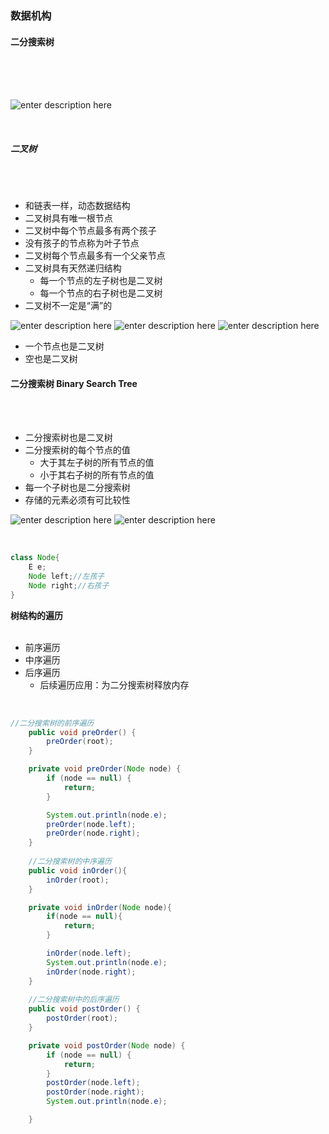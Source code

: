 ### 数据机构
#### 二分搜索树

<br>
<br>
<br>

![enter description here](https://www.github.com/xufeifan1992/note/raw/master/images/2019421/1555839483280.png)

<br>

##### 二叉树
<br>
<br>

* 和链表一样，动态数据结构
* 二叉树具有唯一根节点
* 二叉树中每个节点最多有两个孩子
* 没有孩子的节点称为叶子节点
* 二叉树每个节点最多有一个父亲节点
* 二叉树具有天然递归结构
	* 每一个节点的左子树也是二叉树
	* 每一个节点的右子树也是二叉树
* 二叉树不一定是“满”的

![enter description here](https://www.github.com/xufeifan1992/note/raw/master/images/2019421/1555841888607.png)
![enter description here](https://www.github.com/xufeifan1992/note/raw/master/images/2019421/1555841899327.png)
![enter description here](https://www.github.com/xufeifan1992/note/raw/master/images/2019421/1555841934032.png)

* 一个节点也是二叉树
* 空也是二叉树

#### 二分搜索树 Binary Search Tree

<br>
<br>

* 二分搜索树也是二叉树
* 二分搜索树的每个节点的值
	* 大于其左子树的所有节点的值
	* 小于其右子树的所有节点的值
* 每一个子树也是二分搜索树
* 存储的元素必须有可比较性

![enter description here](https://www.github.com/xufeifan1992/note/raw/master/images/2019421/1555842317233.png)
![enter description here](https://www.github.com/xufeifan1992/note/raw/master/images/2019421/1555842364473.png)



<br>

```java
class Node{
	E e;
	Node left;//左孩子
	Node right;//右孩子
}
```

**树结构的遍历**
<br>
<br>

* 前序遍历
* 中序遍历
* 后序遍历
	* 后续遍历应用：为二分搜索树释放内存

<br>

```java
//二分搜索树的前序遍历
    public void preOrder() {
        preOrder(root);
    }

    private void preOrder(Node node) {
        if (node == null) {
            return;
        }

        System.out.println(node.e);
        preOrder(node.left);
        preOrder(node.right);
    }
	
	//二分搜索树的中序遍历
    public void inOrder(){
        inOrder(root);
    }

    private void inOrder(Node node){
        if(node == null){
            return;
        }

        inOrder(node.left);
        System.out.println(node.e);
        inOrder(node.right);
    }
	
	//二分搜索树中的后序遍历
    public void postOrder() {
        postOrder(root);
    }

    private void postOrder(Node node) {
        if (node == null) {
            return;
        }
        postOrder(node.left);
        postOrder(node.right);
        System.out.println(node.e);

    }
```